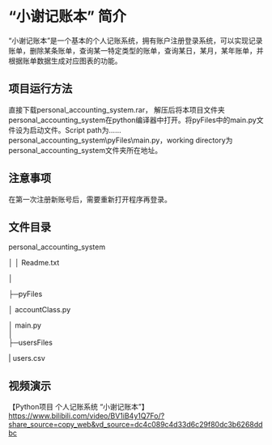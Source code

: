 # “小谢记账本” 简介

“小谢记账本”是一个基本的个人记账系统，拥有账户注册登录系统，可以实现记录账单，删除某条账单，查询某一特定类型的账单，查询某日，某月，某年账单，并根据账单数据生成对应图表的功能。

## 项目运行方法
直接下载personal_accounting_system.rar， 解压后将本项目文件夹personal_accounting_system在python编译器中打开。将pyFiles中的main.py文件设为启动文件。Script path为……personal_accounting_system\pyFiles\main.py，working directory为personal_accounting_system文件夹所在地址。
## 注意事项
在第一次注册新账号后，需要重新打开程序再登录。

## 文件目录
personal_accounting_system

│
│  Readme.txt

│  

├─pyFiles

│      accountClass.py

│      main.py  
│                   
├─usersFiles

|       users.csv

## 视频演示
【Python项目 个人记账系统  “小谢记账本”】 https://www.bilibili.com/video/BV1iB4y1Q7Fo/?share_source=copy_web&vd_source=dc4c089c4d33d6c29f80dc3b6268ddbc
